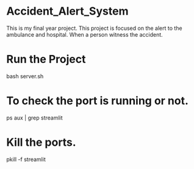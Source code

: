 # Accident_Alert_System
This is my final year project. This project is focused on the alert to the ambulance and hospital. When a person witness the accident.

# Run the Project
bash server.sh

# To check the port is running or not.
ps aux | grep streamlit

# Kill the ports.
pkill -f streamlit

